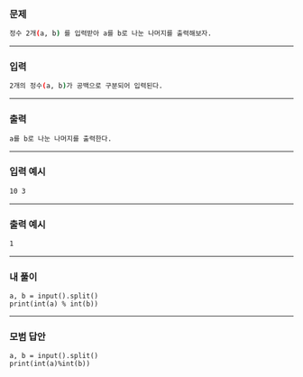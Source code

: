 ### 문제 
```sh
정수 2개(a, b) 를 입력받아 a를 b로 나눈 나머지를 출력해보자.
```
***
### 입력
```sh
2개의 정수(a, b)가 공백으로 구분되어 입력된다.
```
***
### 출력 
```sh
a를 b로 나눈 나머지를 출력한다.

```
***
### 입력 예시
```sh
10 3
```
***
### 출력 예시
```sh
1
```
***
### 내 풀이
~~~
a, b = input().split()
print(int(a) % int(b))
~~~

***
### 모범 답안
~~~
a, b = input().split()
print(int(a)%int(b))
~~~ 
